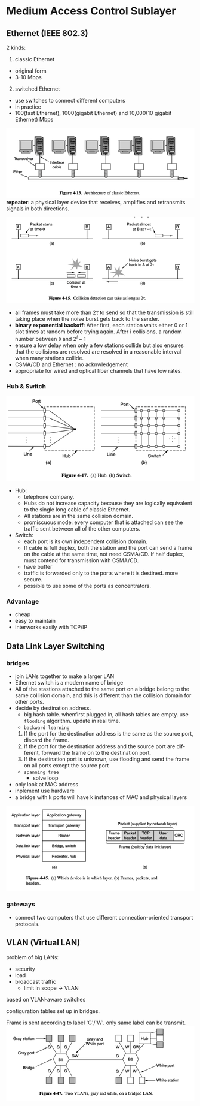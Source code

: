 # Medium Access Control Sublayer
## Ethernet (IEEE 802.3)
2 kinds:
1. classic Ethernet
+ original form
+ 3-10 Mbps
2. switched Ethernet
+ use switches to connect different computers
+ in practice
+ 100(fast Ethernet), 1000(gigabit Ethernet) and 10,000(10 gigabit Ethernet) Mbps

![Architecture of classic Ethernet.](./img/Architecture%20of%20classic%20Ethernet.png)
**repeater**: a physical layer device that receives, amplifies and retransmits signals in both directions.

![Collision detection can take as long as 2t](./img/Collision%20detection%20can%20take%20as%20long%20as%202t.png)
+ all frames must take more than $2\tau$ to send so that the transmission is still taking place when the noise burst gets back to the sender.
+ **binary exponential backoff**: After first, each station waits either 0 or 1 slot times at random before trying again. After i collisions, a random number between `0` and $2^i-1$
+ ensure a low delay when only a few stations collide but also ensures that the collisions are resolved are resolved in a reasonable interval when many stations collide.
+ CSMA/CD and Ethernet : no acknwledgement
+ appropriate for wired and optical fiber channels that have low rates.

### Hub & Switch
![(a) Hub. (b) Switch](./img/(a)%20Hub.%20(b)%20Switch.png)
+ Hub: 
   + telephone company. 
   + Hubs do not increase capacity because they are logically equivalent to the single long cable of classic Ethernet. 
   + All stations are in the same collision domain.
   + promiscuous mode: every computer that is attached can see the traffic sent between all of the other computers.
+ Switch: 
   + each port is its own independent collision domain. 
   + If cable is full duplex, both the station and the port can send a frame on the cable at the same time, not need CSMA/CD. If half duplex, must contend for transmission with CSMA/CD. 
   + have buffer
   + traffic is forwarded only to the ports where it is destined. more secure.
   + possible to use some of the ports as concentrators.

### Advantage
+ cheap
+ easy to maintain
+ interworks easily with TCP/IP

## Data Link Layer Switching
### bridges
+ join LANs together to make a larger LAN
+ Ethernet switch is a modern name of bridge
+ All of the stastions attached to the same port on a bridge belong to the same collision domain, and this is different than the collision domain for other ports.
+ decide by destination address.
   + big hash table. whenfirst plugged in, all hash tables are empty. use `flooding` algorithm. update in real time.
   + `backward learning`
   1. If the port for the destination address is the same as the source port, discard the frame.
   2. If the port for the destination address and the source port are dif- ferent, forward the frame on to the destination port.
   3. If the destination port is unknown, use flooding and send the frame on all ports except the source port
   + `spanning tree`
        + solve loop
+ only look at MAC address
+ inplement use hardware
+ a bridge with k ports will have k instances of MAC and physical layers

![](./img/(a)%20Which%20device%20is%20in%20which%20layer.%20(b)%20Frames,%20packets,%20and%20headers.png)

### gateways
+ connect two computers that use different connection-oriented transport protocals.

## VLAN (Virtual LAN)
problem of big LANs:
+ security
+ load
+ broadcast traffic
  + limit in scope -> VLAN

based on VLAN-aware switches

configuration tables set up in bridges.

Frame is sent according to label 'G'/'W'. only same label can be transmit.
![](./img/Two%20VLANs,%20gray%20and%20white,%20on%20a%20bridged%20LAN..png)